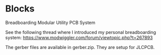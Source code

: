 # Blocks
Breadboarding Modular Utility PCB System

See the following thread where I introduced my personal breadboarding system:
https://www.modwiggler.com/forum/viewtopic.php?t=267893

The gerber files are available in gerber.zip.  They are setup for JLCPCB.
